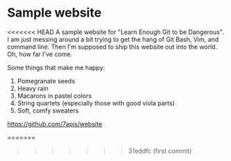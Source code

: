 # Sample website
<<<<<<< HEAD
A sample website for "Learn Enough Git to be Dangerous". I am just messing around a bit trying to get the hang of Git Bash, Vim, and command line. Then I'm supposed to ship this website out into the world. Oh, how far I've come. 

Some things that make me happy:
1. Pomegranate seeds
2. Heavy rain
3. Macarons in pastel colors
4. String quartets (especially those with good viola parts)
5. Soft, comfy sweaters

https://github.com/7apis/website

=======
>>>>>>> 31eddfc (first commit)
